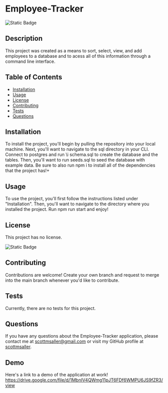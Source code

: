 # Employee-Tracker
![Static Badge](https://img.shields.io/badge/License-None-blue?style=flat&label=License)

## Description
This project was created as a means to sort, select, view, and add employees to a database and to acess all of this information through a command line interface.

## Table of Contents
* [Installation](#installation)
* [Usage](#usage)
* [License](#license)
* [Contributing](#contributing)
* [Tests](#tests)
* [Questions](#questions)

## Installation
To install the project, you'll begin by pulling the repository into your local machine. Next, you'll want to navigate to the sql directory in your CLI. Connect to postgres and run \i schema.sql to create the database and the tables. Then, you'll want to run seeds.sql to seed the database with example data. Be sure to also run npm i to install all of the dependencies that the project has!+

## Usage
To use the project, you'll first follow the instructions listed under "Installation". Then, you'll want to navigate to the directory where you installed the project. Run npm run start and enjoy!

## License

This project has no license. 

![Static Badge](https://img.shields.io/badge/License-None-blue?style=flat&label=License)

## Contributing
Contributions are welcome! Create your own branch and request to merge into the main branch whenever you'd like to contribute.

## Tests
Currently, there are no tests for this project.

## Questions
If you have any questions about the Employee-Tracker application, please contact me at scottmsaller@gmail.com or visit my GitHub profile at [scottmsaller](https://github.comscottmsaller).

## Demo
Here's a link to a demo of the application at work! https://drive.google.com/file/d/1MbnIV4QWmg11pJT6FDf6WMPU6JS9fZR3/view
